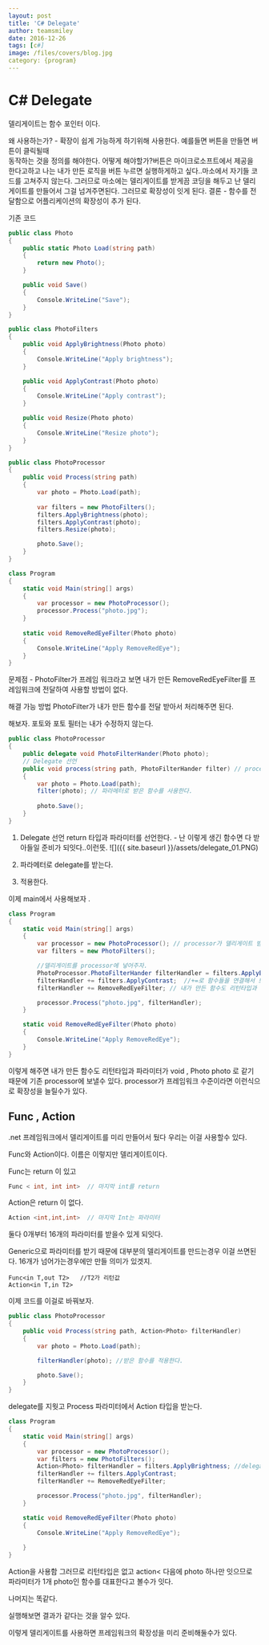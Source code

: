 ```yaml
---
layout: post
title: 'C# Delegate' 
author: teamsmiley 
date: 2016-12-26
tags: [c#]
image: /files/covers/blog.jpg
category: {program}
---
```

# C# Delegate 

델리게이트는 함수 포인터 이다. 

왜 사용하는가? - 확장이 쉽게 가능하게 하기위해 사용한다. 예를들면 버튼을 만들면 버튼이 클릭될때  
동작하는 것을 정의를 해야한다. 어떻게 해야할가?버튼은 마이크로소프트에서 제공을 한다고하고 
나는 내가 만든 로직을 버튼 누르면 실행하게하고 싶다..마소에서 자기들 코드를 고쳐주지 않는다.
그러므로 마소에는 델리게이트를 받게끔 코딩을 해두고 난 델리게이트를 만들어서 그걸 넘겨주면된다.
그러므로 확장성이 잇게 된다.
결론 - 함수를 전달함으로 어플리케이션의 확장성이 추가 된다. 

기존 코드 

```cs
public class Photo
{
    public static Photo Load(string path)
    {
        return new Photo();
    }

    public void Save()
    {
        Console.WriteLine("Save");
    }
}

public class PhotoFilters
{
    public void ApplyBrightness(Photo photo)
    {
        Console.WriteLine("Apply brightness");
    }

    public void ApplyContrast(Photo photo)
    {
        Console.WriteLine("Apply contrast");
    }

    public void Resize(Photo photo)
    {
        Console.WriteLine("Resize photo");
    }
}

public class PhotoProcessor
{
    public void Process(string path)
    {
        var photo = Photo.Load(path);
        
        var filters = new PhotoFilters();
        filters.ApplyBrightness(photo);
        filters.ApplyContrast(photo);
        filters.Resize(photo);

        photo.Save();
    }
}

class Program
{
    static void Main(string[] args)
    {
        var processor = new PhotoProcessor();
        processor.Process("photo.jpg");
    }
    
    static void RemoveRedEyeFilter(Photo photo)
    {
        Console.WriteLine("Apply RemoveRedEye");
    }
}
```    

문제점 - PhotoFilter가 프레임 워크라고 보면 내가 만든 RemoveRedEyeFilter를 프레임워크에 전달하여 사용할  방법이 없다. 

해결 가능 방법  PhotoFilter가 내가 만든 함수를 전달  받아서 처리해주면 된다.

해보자.  포토와 포토 필터는 내가 수정하지 않는다.

```cs
public class PhotoProcessor
{
    public delegate void PhotoFilterHander(Photo photo);
    // Delegate 선언 
    public void process(string path, PhotoFilterHander filter) // process가 이제 delegate를 파라미터로 받는다. 
    {
        var photo = Photo.Load(path);
        filter(photo); // 파라메터로 받은 함수를 사용한다. 
      
        photo.Save();
    }
}
```



1. Delegate 선언
    return 타입과 파라미터를 선언한다. - 난 이렇게 생긴 함수면 다 받아들일 준비가 되잇다..이런뜻.
    ![]({{ site.baseurl }}/assets/delegate_01.PNG)

2. 파라메터로 delegate를 받는다. 
3. 적용한다. 

이제 main에서 사용해보자 .

```cs
class Program
{
    static void Main(string[] args)
    {
        var processor = new PhotoProcessor(); // processor가 델리게이트 받을 준비가 됬다.
        var filters = new PhotoFilters();

        //델리게이트를 processor에 넣어주자. 
        PhotoProcessor.PhotoFilterHander filterHandler = filters.ApplyBrightness;
        filterHandler += filters.ApplyContrast;  //+=로 함수들을 연결해서 보낼수가 있다. 
        filterHandler += RemoveRedEyeFilter; // 내가 만든 함수도 리턴타입과 파라미터가 같기 때문에 보낼수 있다.

        processor.Process("photo.jpg", filterHandler);
    }

    static void RemoveRedEyeFilter(Photo photo)
    {
        Console.WriteLine("Apply RemoveRedEye");
    }
}
```
이렇게 해주면 내가 만든 함수도 리턴타입과 파라미터가 void , Photo photo 로 같기 때문에 기존 processor에 보낼수 있다. 
processor가 프레임워크 수준이라면 이런식으로 확장성을 늘릴수가 있다. 


## Func ,  Action 

.net 프레임워크에서 델리게이트를 미리 만들어서 뒀다 우리는 이걸 사용할수 있다. 

Func와 Action이다. 이름은 이렇지만 델리게이트이다. 

Func는 return 이 있고 

```cs
Func < int, int int>  // 마지막 int를 return 
```

Action은 return 이 없다. 

```cs
Action <int,int,int>  // 마지막 Int는 파라미터 
```
둘다 0개부터 16개의 파라미터를 받을수 있게 되잇다.

Generic으로 파라미터를 받기 때문에 대부분의 델리게이트를 만드는경우 이걸 쓰면된다.  16개가 넘어가는경우에만 만들 의미가 있겟지.

```
Func<in T,out T2>   //T2가 리턴값
Action<in T,in T2> 
```

이제 코드를 이걸로 바꿔보자. 

```cs
public class PhotoProcessor
{
    public void Process(string path, Action<Photo> filterHandler)
    {
        var photo = Photo.Load(path);

        filterHandler(photo); //받은 함수를 적용한다. 

        photo.Save();
    }
}
```

delegate를 지웟고 Process 파라미터에서 Action<Photo> 타입을 받는다. 

```cs
class Program
{
    static void Main(string[] args)
    {
        var processor = new PhotoProcessor();
        var filters = new PhotoFilters();
        Action<Photo> filterHandler = filters.ApplyBrightness; //delegate를 사용하지 않고 Action을 사용함.
        filterHandler += filters.ApplyContrast;
        filterHandler += RemoveRedEyeFilter;

        processor.Process("photo.jpg", filterHandler);
    }

    static void RemoveRedEyeFilter(Photo photo)
    {
        Console.WriteLine("Apply RemoveRedEye");
        
    }
}
```    

Action을 사용함  그러므로 리턴타입은 없고 action< 다음에 photo 하나만 잇으므로 파라미터가 1개 photo인 함수를 대표한다고 볼수가 잇다. 

나머지는 똑같다. 

실행해보면 결과가 같다는 것을 알수 있다. 

이렇게 델리게이트를 사용하면 프레임워크의 확장성을 미리 준비해둘수가 있다. 
